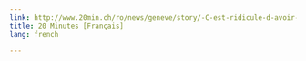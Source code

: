 ```yaml
---
link: http://www.20min.ch/ro/news/geneve/story/-C-est-ridicule-d-avoir-a-defendre-la-science--18515008
title: 20 Minutes [Français]
lang: french

---
```

